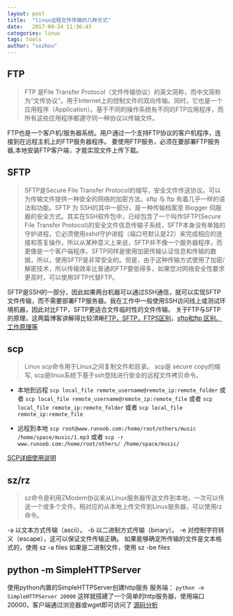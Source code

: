 ```yaml
---
layout: post
title:  "linux远程文件传输的几种方式"
date:   2017-09-24 11:36:43
categories: linux
tags: tools
author: "sxzhou"
---
```


## FTP
>FTP 是File Transfer Protocol（文件传输协议）的英文简称，而中文简称为“文传协议”。用于Internet上的控制文件的双向传输。同时，它也是一个应用程序（Application）。基于不同的操作系统有不同的FTP应用程序，而所有这些应用程序都遵守同一种协议以传输文件。
> 
FTP也是一个客户机/服务器系统。用户通过一个支持FTP协议的客户机程序，连接到在远程主机上的FTP服务器程序。
要使用FTP服务，必须在要部署FTP服务器,本地安装FTP客户端，才能实现文件上传下载。  

## SFTP
>SFTP是Secure File Transfer Protocol的缩写，安全文件传送协议。可以为传输文件提供一种安全的网络的加密方法。sftp 与 ftp 有着几乎一样的语法和功能。SFTP 为 SSH的其中一部分，是一种传输档案至 Blogger 伺服器的安全方式。其实在SSH软件包中，已经包含了一个叫作SFTP(Secure File Transfer Protocol)的安全文件信息传输子系统，SFTP本身没有单独的守护进程，它必须使用sshd守护进程（端口号默认是22）来完成相应的连接和答复操作，所以从某种意义上来说，SFTP并不像一个服务器程序，而更像是一个客户端程序。SFTP同样是使用加密传输认证信息和传输的数据，所以，使用SFTP是非常安全的。但是，由于这种传输方式使用了加密/解密技术，所以传输效率比普通的FTP要低得多，如果您对网络安全性要求更高时，可以使用SFTP代替FTP。

SFTP是SSH的一部分，因此如果两台机器可以通过SSH通信，就可以实现SFTP文件传输，而不需要部署FTP服务器。我在工作中一般使用SSH访问线上或测试环境机器，因此对比FTP，SFTP更适合文件临时性的文件传输。
关于FTP与SFTP的原理，这两篇博客讲解得比较清晰[FTP，SFTP，FTPS区别](http://blog.csdn.net/shmilychan/article/details/51848850)，[sftp和ftp 区别、工作原理等](http://blog.csdn.net/cuker919/article/details/6403925)  

## scp
>Linux scp命令用于Linux之间复制文件和目录。
>scp是 secure copy的缩写, scp是linux系统下基于ssh登陆进行安全的远程文件拷贝命令。
* 本地到远程
`scp local_file remote_username@remote_ip:remote_folder`
或者
`scp local_file remote_username@remote_ip:remote_file`
或者
`scp local_file remote_ip:remote_folder`
或者
`scp local_file remote_ip:remote_file`

* 远程到本地
`scp root@www.runoob.com:/home/root/others/music /home/space/music/1.mp3`
或者
`scp -r www.runoob.com:/home/root/others/ /home/space/music/`

[SCP详细使用说明](http://www.runoob.com/linux/linux-comm-scp.html)  

## sz/rz
>sz命令是利用ZModem协议来从Linux服务器传送文件到本地，一次可以传送一个或多个文件。相对应的从本地上传文件到Linux服务器，可以使用rz命令。

-a 以文本方式传输（ascii）。
-b 以二进制方式传输（binary）。
-e 对控制字符转义（escape），这可以保证文件传输正确。
如果能够确定所传输的文件是文本格式的，使用 sz -a files
如果是二进制文件，使用 sz -be files  

## python -m SimpleHTTPServer
使用python内置的SimpleHTTPServer创建http服务
服务端：
`python -m SimpleHTTPServer 20000`
这样就搭建了一个简单的http服务器，使用端口20000，客户端通过浏览器或wget即可访问了
[源码分析](http://www.jb51.net/article/87463.htm)
